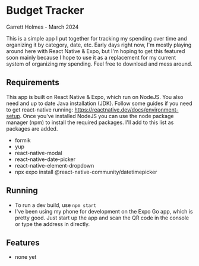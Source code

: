 # Budget Tracker
Garrett Holmes - March 2024

This is a simple app I put together for tracking my spending over time and organizing it by category, date, etc.
Early days right now, I'm mostly playing around here with React Native & Expo, but I'm hoping to get this featured soon mainly because I hope to use it as a replacement for my current system of organizing my spending.
Feel free to download and mess around.

## Requirements
This app is built on React Native & Expo, which run on NodeJS. You also need and up to date Java installation (JDK).
Follow some guides if you need to get react-native running: https://reactnative.dev/docs/environment-setup.
Once you've installed NodeJS you can use the node package manager (npm) to install the required packages.
I'll add to this list as packages are added.
- formik
- yup
- react-native-modal
- react-native-date-picker
- react-native-element-dropdown
- npx expo install @react-native-community/datetimepicker

## Running
- To run a dev build, use `npm start`
- I've been using my phone for development on the Expo Go app, which is pretty good. Just start up the app and scan the QR code in the console or type the address in directly.

## Features
- none yet